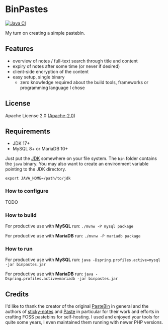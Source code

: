 # BinPastes
[![Java CI](https://github.com/querwurzel/BinPastes/actions/workflows/main.yml/badge.svg)](https://github.com/querwurzel/BinPastes/actions/workflows/main.yml)

My turn on creating a simple pastebin.

## Features

* overview of notes / full-text search through title and content
* expiry of notes after some time (or never if desired)
* client-side encryption of the content
* easy setup, single binary
    * zero knowledge required about the build tools, frameworks or programming language I chose

## License

Apache License 2.0 ([Apache-2.0](https://www.apache.org/licenses/LICENSE-2.0))

## Requirements

* JDK 17+
* MySQL 8+ or MariaDB 10+

Just put the [JDK](https://adoptium.net/temurin/releases/) somewhere on your file system.
The `bin` folder contains the `java` binary.
You may also want to create an environment variable pointing to the JDK directory.

`export JAVA_HOME=/path/to/jdk`

### How to configure

TODO

### How to build

For productive use with __MySQL__ run:
`./mvnw -P mysql package`

For productive use with __MariaDB__ run:
`./mvnw -P mariadb package`

### How to run

For productive use with __MySQL__ run:
`java -Dspring.profiles.active=mysql -jar binpastes.jar`

For productive use with __MariaDB__ run:
`java -Dspring.profiles.active=mariadb -jar binpastes.jar`

## Credits

I'd like to thank the creator of the original [PasteBin](https://github.com/lordelph/pastebin) in general and the authors of [sticky-notes](https://github.com/sayakb/sticky-notes) and [Paste](https://github.com/jordansamuel/PASTE)
in particular for their work and efforts in crafting FOSS pastebins for self-hosting.
I used and enjoyed your tools for quite some years, I even maintained them running with newer PHP versions.
